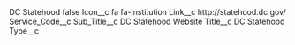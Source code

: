 <?xml version="1.0" encoding="UTF-8"?>
<CustomMetadata xmlns="http://soap.sforce.com/2006/04/metadata" xmlns:xsi="http://www.w3.org/2001/XMLSchema-instance" xmlns:xsd="http://www.w3.org/2001/XMLSchema">
    <label>DC Statehood</label>
    <protected>false</protected>
    <values>
        <field>Icon__c</field>
        <value xsi:type="xsd:string">fa fa-institution</value>
    </values>
    <values>
        <field>Link__c</field>
        <value xsi:type="xsd:string">http://statehood.dc.gov/</value>
    </values>
    <values>
        <field>Service_Code__c</field>
        <value xsi:nil="true"/>
    </values>
    <values>
        <field>Sub_Title__c</field>
        <value xsi:type="xsd:string">DC Statehood Website</value>
    </values>
    <values>
        <field>Title__c</field>
        <value xsi:type="xsd:string">DC Statehood</value>
    </values>
    <values>
        <field>Type__c</field>
        <value xsi:nil="true"/>
    </values>
</CustomMetadata>
